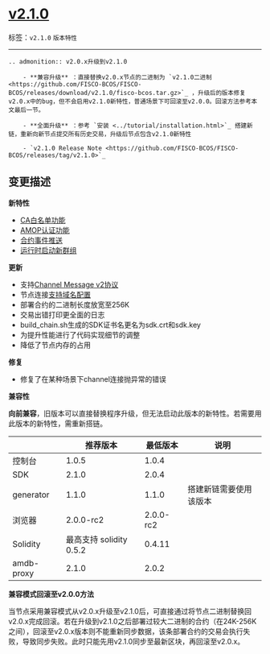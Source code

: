 # [v2.1.0](https://github.com/FISCO-BCOS/FISCO-BCOS/releases/tag/v2.1.0)

标签：``v2.1.0`` ``版本特性`` 

---

```eval_rst
.. admonition:: v2.0.x升级到v2.1.0

    - **兼容升级** ：直接替换v2.0.x节点的二进制为 `v2.1.0二进制 <https://github.com/FISCO-BCOS/FISCO-BCOS/releases/download/v2.1.0/fisco-bcos.tar.gz>`_ ，升级后的版本修复v2.0.x中的bug，但不会启用v2.1.0新特性，普通场景下可回滚至v2.0.0。回滚方法参考本文最后一节。

    - **全面升级** ：参考 `安装 <../tutorial/installation.html>`_ 搭建新链，重新向新节点提交所有历史交易，升级后节点包含v2.1.0新特性

    - `v2.1.0 Release Note <https://github.com/FISCO-BCOS/FISCO-BCOS/releases/tag/v2.1.0>`_
```

## 变更描述

**新特性**

- [CA白名单功能](../blockchain_dev/certificate_list.md)
- [AMOP认证功能](../app_dev/amop_protocol.md)
- [合约事件推送](../sdk/java_sdk/index.html#id14)
- [运行时启动新群组](../enterprise_tools/tutorial_one_click.html#id22)

**更新**

- 支持[Channel Message v2协议](../design/protocol_description.html#channelmessage-v2)
- 节点连接[支持域名配置](../blockchain_dev/configuration.html#p2p)
- 部署合约的二进制长度放宽至256K
- 交易出错打印更全面的日志
- build_chain.sh生成的SDK证书名更名为sdk.crt和sdk.key
- 为提升性能进行了代码实现细节的调整
- 降低了节点内存的占用

**修复**

- 修复了在某种场景下channel连接抛异常的错误

**兼容性**

**向前兼容**，旧版本可以直接替换程序升级，但无法启动此版本的新特性。若需要用此版本的新特性，需重新搭链。

|            | 推荐版本                | 最低版本  | 说明                   |
| ---------- | ----------------------- | --------- | ---------------------- |
| 控制台     | 1.0.5                   | 1.0.4     |                        |
| SDK        | 2.1.0                   | 2.0.4     |                        |
| generator  | 1.1.0                   | 1.1.0     | 搭建新链需要使用该版本 |
| 浏览器     | 2.0.0-rc2               | 2.0.0-rc2 |                        |
| Solidity   | 最高支持 solidity 0.5.2 | 0.4.11    |                        |
| amdb-proxy | 2.1.0                   | 2.0.2     |                        |

**兼容模式回滚至v2.0.0方法**

当节点采用兼容模式从v2.0.x升级至v2.1.0后，可直接通过将节点二进制替换回v2.0.x完成回滚。若在升级到v2.1.0之后部署过较大二进制的合约（在24K-256K之间），回滚至v2.0.x版本则不能重新同步数据，该条部署合约的交易会执行失败，导致同步失败。此时只能先用v2.1.0同步至最新区块，再回滚至v2.0.x。

